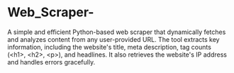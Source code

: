 # Web_Scraper-
A simple and efficient Python-based web scraper that dynamically fetches and analyzes content from any user-provided URL. The tool extracts key information, including the website's title, meta description, tag counts (&lt;h1>, &lt;h2>, &lt;p>), and headlines. It also retrieves the website's IP address and handles errors gracefully. 
